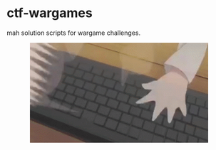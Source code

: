 # ctf-wargames 

mah solution scripts for wargame challenges.

<p align="center">
    <img src="umaru.gif">
</p>

